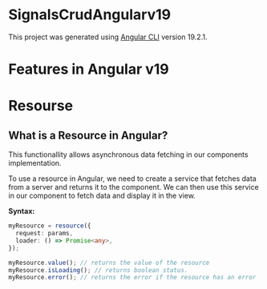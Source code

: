 # SignalsCrudAngularv19

This project was generated using [Angular CLI](https://github.com/angular/angular-cli) version 19.2.1.

# Features in Angular v19

<!-- - **Standalone Components**: Simplifies component creation without the need for NgModules.
- **Typed Forms**: Enhances form handling with strong typing.
- **Directive Composition API**: Allows combining multiple directives into a single directive.
- **Improved Server-Side Rendering**: Enhances performance and developer experience.
- **Enhanced RxJS Integration**: Better handling of reactive programming patterns.
- **Strictly Typed Reactive Forms**: Ensures type safety in reactive forms.
- **Optional NgModules**: Reduces boilerplate code by making NgModules optional.
- **Improved Angular CLI**: Faster build times and enhanced development experience.
- **Better Error Handling**: More descriptive error messages and stack traces.
- **Updated Dependency Injection**: More flexible and powerful DI system. -->

# Resourse
## What is a Resource in Angular?
This functionallity allows asynchronous data fetching in our components implementation.

To use a resource in Angular, we need to create a service that fetches data from a server and returns it to the component. We can then use this service in our component to fetch data and display it in the view.

**Syntax:** 
```typescript
myResource = resource({
  request: params,
  loader: () => Promise<any>,
});

myResource.value(); // returns the value of the resource
myResource.isLoading(); // returns boolean status.
myResource.error(); // returns the error if the resource has an error

```